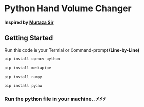 # Python Hand Volume Changer 

**Inspired by [Murtaza Sir](https://www.computervision.zone/courses/advance-computer-vision-with-python/)**

## Getting Started
Run this code in your Termial or Command-prompt **(Line-by-Line)**
```bash
pip install opencv-python

pip install mediapipe

pip install numpy

pip install pycaw
```
### Run the python file in your machine.. ⚡⚡⚡


